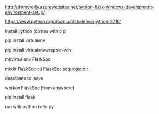 http://timmyreilly.azurewebsites.net/python-flask-windows-development-environment-setup/

https://www.python.org/downloads/release/python-2716/


Install python (comes with pip)

pip install virtualenv 

pip install virtualenvwrapper-win

mkvirtualenv FlaskSoc

mkdir FlaskSoc
cd FlaskSoc
setprojectdir .


deactivate to leave

workon FlaskSoc (from anywhere)


pip install flask

run with 
python hello.py